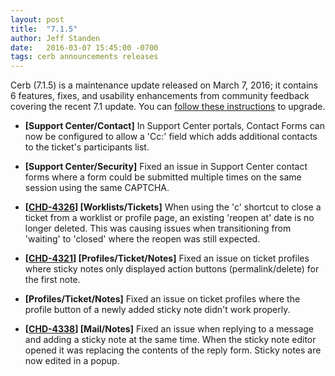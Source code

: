 ```yaml
---
layout: post
title:  "7.1.5"
author: Jeff Standen
date:   2016-03-07 15:45:00 -0700
tags: cerb announcements releases
---
```


Cerb (7.1.5) is a maintenance update released on March 7, 2016; it contains 6 features, fixes, and usability enhancements from community feedback covering the recent 7.1 update.  You can [follow these instructions](http://cerberusweb.com/book/latest/admin_guide/upgrading/) to upgrade.

* **[Support Center/Contact]** In Support Center portals, Contact Forms can now be configured to allow a 'Cc:' field which adds additional contacts to the ticket's participants list.

* **[Support Center/Security]** Fixed an issue in Support Center contact forms where a form could be submitted multiple times on the same session using the same CAPTCHA.

* **[[CHD-4326](http://wgmdev.com/jira/browse/CHD-4326)] [Worklists/Tickets]** When using the 'c' shortcut to close a ticket from a worklist or profile page, an existing 'reopen at' date is no longer deleted.  This was causing issues when transitioning from 'waiting' to 'closed' where the reopen was still expected.

* **[[CHD-4321](http://wgmdev.com/jira/browse/CHD-4321)] [Profiles/Ticket/Notes]** Fixed an issue on ticket profiles where sticky notes only displayed action buttons (permalink/delete) for the first note.

* **[Profiles/Ticket/Notes]** Fixed an issue on ticket profiles where the profile button of a newly added sticky note didn't work properly.

* **[[CHD-4338](http://wgmdev.com/jira/browse/CHD-4338)] [Mail/Notes]** Fixed an issue when replying to a message and adding a sticky note at the same time. When the sticky note editor opened it was replacing the contents of the reply form. Sticky notes are now edited in a popup.

